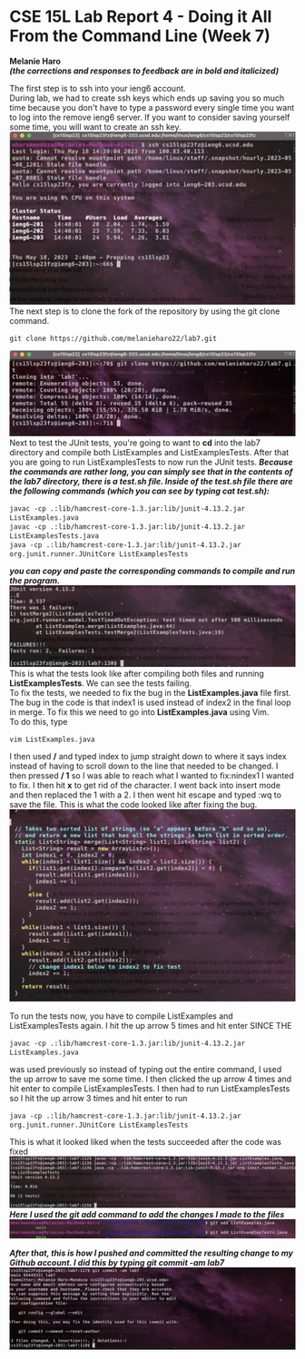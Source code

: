 # CSE 15L Lab Report 4 - Doing it All From the Command Line (Week 7)
**Melanie Haro** <br />
**_(the corrections and responses to feedback are in bold and italicized)_**

The first step is to ssh into your ieng6 account. <br /> 
During lab, we had to create ssh keys which ends up saving you so much time because you don't have to type a password every 
single time you want to log into the remove ieng6 server. If you want to consider saving yourself some time, you will want to 
create an ssh key. <br />
![Image](step-4.jpg) <br />
The next step is to clone the fork of the repository by using the git clone command. <br />

```
git clone https://github.com/melanieharo22/lab7.git
```
![Image](step-5.jpg) <br />
Next to test the JUnit tests, you're going to want to **cd** into the lab7 directory and compile both ListExamples and ListExamplesTests. After that you are going to run ListExamplesTests to now run the JUnit tests. **_Because the commands are rather long, you can simply see that in the contents of the lab7 directory, there is a test.sh file. Inside of the test.sh file there are the following commands (which you can see by typing cat test.sh):_**<br />
```
javac -cp .:lib/hamcrest-core-1.3.jar:lib/junit-4.13.2.jar ListExamples.java
javac -cp .:lib/hamcrest-core-1.3.jar:lib/junit-4.13.2.jar ListExamplesTests.java
java -cp .:lib/hamcrest-core-1.3.jar:lib/junit-4.13.2.jar org.junit.runner.JUnitCore ListExamplesTests

```
**_you can copy and paste the corresponding commands to compile and run the program._** <br />
![Image](junit-tests-failing.jpg) <br />
This is what the tests look like after compiling both files and running **ListExamplesTests**. We can see the tests failing. <br />
To fix the tests, we needed to fix the bug in the **ListExamples.java** file first. The bug in the code is that index1 is used instead of index2 in the final loop in merge. To fix this we need to go into **ListExamples.java** using Vim. <br />
To do this, type <br />
```
vim ListExamples.java
```
I then used **/** and typed index to jump straight down to where it says index instead of having to scroll down to the line that needed to be changed. I then pressed **/ 1** so I was able to reach what I wanted to fix:nindex1 I wanted to fix. I then hit **x** to get rid of the character. I went back into insert mode and then replaced the 1 with a 2. I then went hit escape and typed :wq to save the file. This is what the code looked like after fixing the bug. 
![Image](fixing-bug.jpg) <br />

To run the tests now, you have to compile ListExamples and ListExamplesTests again. I hit the up arrow 5 times and hit enter SINCE THE 
```
javac -cp .:lib/hamcrest-core-1.3.jar:lib/junit-4.13.2.jar ListExamples.java 
```
was used previously so instead of typing out the entire command, I used the up arrow to save me some time. I then clicked the up arrow 4 times and hit enter to compile ListExamplesTests. I then had to run ListExamplesTests so I hit the up arrow 3 times and hit enter to run
```
java -cp .:lib/hamcrest-core-1.3.jar:lib/junit-4.13.2.jar org.junit.runner.JUnitCore ListExamplesTests 
```
This is what it looked liked when the tests succeeded after the code was fixed 
![Image](junit-tests-working.jpg) <br />
**_Here I used the git add command to add the changes I made to the files_** <br />
![Image](gitadd.jpg)

**_After that, this is how I pushed and committed the resulting change to my Github account. I did this by typing git commit -am lab7_**
![Image](git-commit-slay.jpg) <br /> 


 


 
